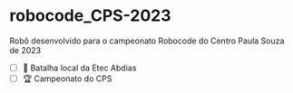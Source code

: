 # robocode_CPS-2023
Robô desenvolvido para o campeonato Robocode do Centro Paula Souza de 2023

- [ ] 🏅 Batalha local da Etec Abdias 
- [ ] 🏆 Campeonato do CPS
